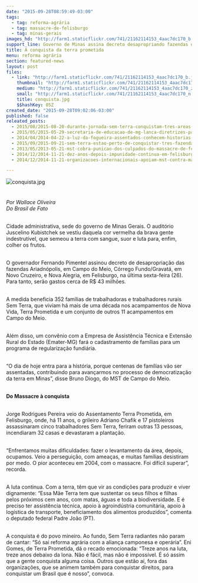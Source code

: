 ```yaml
---
date: "2015-09-28T08:59:49-03:00"
tags:
  - tag: reforma-agrária
  - tag: massacre-de-felisburgo
  - tag: minas-gerais
images_hd: "http://farm1.staticflickr.com/741/21162114153_4aac7dc170_b.jpg"
support_line: Governo de Minas assina decreto desapropriando fazendas ocupadas por trabalhadoras e trabalhadores Sem Terra
title: A conquista da terra prometida
menu: reforma agrária
section: featured-news
layout: post
files:
  - link: "http://farm1.staticflickr.com/741/21162114153_4aac7dc170_b.jpg"
    thumbnail: "http://farm1.staticflickr.com/741/21162114153_4aac7dc170_t.jpg"
    medium: "http://farm1.staticflickr.com/741/21162114153_4aac7dc170_z.jpg"
    small: "http://farm1.staticflickr.com/741/21162114153_4aac7dc170_n.jpg"
    title: conquista.jpg
    $$hashKey: 05Z
created_date: "2015-09-28T09:02:06-03:00"
published: false
releated_posts:
  - 2015/08/2015-08-20-durante-jornada-sem-terra-conquistam-tres-areas-emblematicas-em-minas-gerais.md
  - 2015/05/2015-05-29-secretaria-de-educacao-de-mg-lanca-diretrizes-para-a-educacao-do-campo.md
  - 2014/04/2014-04-22-a-luz-da-fogueira-assentados-conhecem-historias-da-terra-recem-conquistada.md
  - 2015/09/2015-09-21-sem-terra-estao-perto-de-conquistar-tres-fazendas-simbolicas-em-mg.md
  - 2013/05/2013-05-21-mst-cobra-punicao-dos-culpados-do-massacre-de-felisburgo.md
  - 2014/12/2014-11-21-dez-anos-depois-impunidade-continua-em-felisburgo.md
  - 2014/12/2014-11-21-organizacoes-internacionais-apoiam-mst-contra-massacre-de-felisburgo.md

---
```

<p style="line-height: 20.8px;"><img alt="conquista.jpg" src="http://farm1.staticflickr.com/741/21162114153_4aac7dc170_b.jpg" /><br />
&nbsp;</p>

<p><em>Por Wallace Oliveira<br />
Do Brasil de Fato &nbsp;</em> &nbsp;</p>

<p><br />
Cidade administrativa, sede do governo de Minas Gerais. O audit&oacute;rio Juscelino Kubistchek se vestiu daquela cor vermelha da brava gente indestrut&iacute;vel, que semeou a terra com sangue, suor e luta para, enfim, colher os frutos.</p>

<p><br />
O governador Fernando Pimentel assinou decreto de desapropria&ccedil;&atilde;o das fazendas Ariadn&oacute;polis, em Campo do Meio, C&oacute;rrego Fundo/Gravat&aacute;, em Novo Cruzeiro, e Nova Alegria, em Felisburgo, na &uacute;ltima sexta-feira (26). Para tanto, ser&atilde;o gastos cerca de R$ 43 milh&otilde;es.</p>

<p><br />
A medida beneficia 352 fam&iacute;lias de trabalhadoras e trabalhadores rurais Sem Terra, que viviam h&aacute; mais de uma d&eacute;cada nos acampamentos de Nova Vida, Terra Prometida e um conjunto de outros 11 acampamentos em Campo do Meio.&nbsp;</p>

<p><br />
Al&eacute;m disso, um conv&ecirc;nio com a Empresa de Assist&ecirc;ncia T&eacute;cnica e Extens&atilde;o Rural do Estado (Emater-MG) far&aacute; o cadastramento de fam&iacute;lias para um programa de regulariza&ccedil;&atilde;o fundi&aacute;ria.&nbsp;</p>

<p><br />
&ldquo;O dia de hoje entra para a hist&oacute;ria, porque centenas de fam&iacute;lias v&atilde;o ser assentadas, contribuindo para avan&ccedil;armos no processo de democratiza&ccedil;&atilde;o da terra em Minas&rdquo;, disse Bruno Diogo, do MST de Campo do Meio.&nbsp;</p>

<p><br />
<strong>Do Massacre &agrave; conquista</strong></p>

<p><br />
Jorge Rodrigues Pereira veio do Assentamento Terra Prometida, em Felisburgo, onde, h&aacute; 11 anos, o grileiro Adriano Chafik e 17 pistoleiros assassinaram cinco trabalhadores Sem Terra, feriram outras 13 pessoas, incendiaram 32 casas e devastaram a planta&ccedil;&atilde;o.&nbsp;</p>

<p><br />
&ldquo;Enfrentamos muitas dificuldades: fazer o levantamento da &aacute;rea, depois, ocupamos. Veio a persegui&ccedil;&atilde;o, com amea&ccedil;as, e muitas fam&iacute;lias desistiram por medo. O pior aconteceu em 2004, com o massacre. Foi dif&iacute;cil superar&rdquo;, recorda.&nbsp;</p>

<p><br />
A luta continua. Com a terra, t&ecirc;m que vir as condi&ccedil;&otilde;es para produzir e viver dignamente: &ldquo;Essa M&atilde;e Terra tem que sustentar os seus filhos e filhas pelos pr&oacute;ximos cem anos, com matas, &aacute;guas e toda a biodiversidade. E &eacute; preciso ter assist&ecirc;ncia t&eacute;cnica, apoio &agrave; agroind&uacute;stria comunit&aacute;ria, apoio &agrave; log&iacute;stica de transporte, beneficiamento dos alimentos produzidos&rdquo;, comenta o deputado federal Padre Jo&atilde;o (PT).&nbsp;</p>

<p><br />
A conquista &eacute; do povo mineiro. Ao fundo, Sem Terra radiantes n&atilde;o param de cantar: &ldquo;S&oacute; sai reforma agr&aacute;ria com a alian&ccedil;a camponesa e oper&aacute;ria&rdquo;. Eni Gomes, de Terra Prometida, d&aacute; o recado emocionada: &ldquo;Treze anos na luta, treze anos debaixo da lona. N&atilde;o &eacute; f&aacute;cil, mas n&atilde;o &eacute; imposs&iacute;vel. &Eacute; s&oacute; assim que a gente conquista alguma coisa. Outros que est&atilde;o a&iacute;, fora das organiza&ccedil;&otilde;es, que se animem tamb&eacute;m para conquistar direitos, para conquistar um Brasil que &eacute; nosso&rdquo;, convoca.</p>
